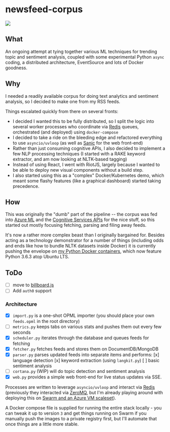 # newsfeed-corpus

<img src="https://raw.githubusercontent.com/rcarmo/newsfeed-corpus/master/screenshots/2017-12-10.png" style="max-width: 100%; height: auto">

## What

An ongoing attempt at tying together various ML techniques for trending topic and sentiment analysis, coupled with some experimental Python `async` coding, a distributed architecture, EventSource and lots of Docker goodness.

## Why

I needed a readily available corpus for doing text analytics and sentiment analysis, so I decided to make one from my RSS feeds.

Things escalated quickly from there on several fronts:

* I decided I wanted this to be fully distributed, so I split the logic into several worker processes who coordinate via [Redis][redis] queues, orchestrated (and deployed) using `docker-compose`
* I decided to take a ride on the bleeding edge and refactored everything to use `asyncio/uvloop` (as well as [Sanic][sanic] for the web front-end)
* Rather than just consuming cognitive APIs, I also decided to implement a few NLP processing techniques (I started with a RAKE keyword extractor, and am now looking at NLTK-based tagging)
* Instead of using React, I went with RiotJS, largely because I wanted to be able to deploy new visual components without a build step.
* I also started using this as a "complex" Docker/Kubernetes demo, which meant some flashy features (like a graphical dashboard) started taking precedence.

## How

This was originally the "dumb" part of the pipeline -- the corpus was fed into [Azure ML][aml] and the [Cognitive Services APIs][csa] for the nice stuff, so this started out mostly focusing fetching, parsing and filing away feeds.

It's now a rather more complex beast than I originally bargained for. Besides acting as a technology demonstrator for a number of things (including odds and ends like how to bundle NLTK datasets inside Docker) it is currently pushing the envelope on [my Python Docker containers][ap], which now feature Python 3.6.3 atop Ubuntu LTS.

## ToDo

* [ ] move to [billboard.js](https://github.com/naver/billboard.js)
* [ ] Add `auth0` support

### Architecture

* [x] `import.py` is a one-shot OPML importer (you should place your own `feeds.opml` in the root directory)
* [ ] `metrics.py` keeps tabs on various stats and pushes them out every few seconds
* [x] `scheduler.py` iterates through the database and queues feeds for fetching 
* [x] `fetcher.py` fetches feeds and stores them on DocumentDB/MongoDB
* [x] `parser.py` parses updated feeds into separate items and performs:
      [x] language detection
      [x] keyword extraction (using `langkit.py`)
      [ ] basic sentiment analysis
* [ ] `cortana.py` (WIP) will do topic detection and sentiment analysis
* [x] `web.py` provides a simple web front-end for live status updates via SSE.

Processes are written to leverage `asyncio/uvloop` and interact via [Redis][redis] (previously they interacted via [ZeroMQ][0mq], but I'm already playing around with deploying this on [Swarm and an Azure VM scaleset][swarm]). 

A Docker compose file is supplied for running the entire stack locally - you can tweak it up to version `3` and get things running on Swarm if you manually push the images to a private registry first, but I'll automate that once things are a little more stable.

[0mq]: https://github.com/aio-libs/aiozmq
[csa]: https://www.microsoft.com/cognitive-services
[aml]: https://studio.azureml.net
[ap]: https://github.com/rcarmo/alpine-python
[swarm]: https://github.com/rcarmo/azure-docker-swarm-cluster
[sanic]: http://sanic.readthedocs.io
[piku]: https://github.com/rcarmo/piku
[redis]: http://redis.io
